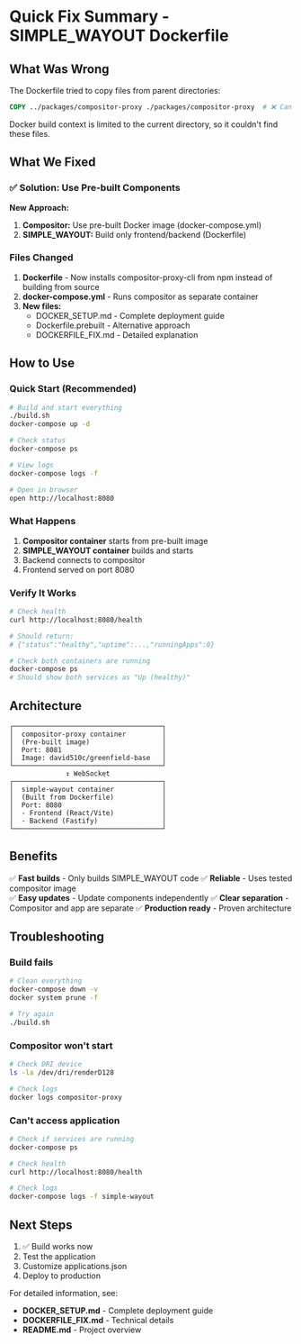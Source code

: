 # Quick Fix Summary - SIMPLE_WAYOUT Dockerfile

## What Was Wrong

The Dockerfile tried to copy files from parent directories:
```dockerfile
COPY ../packages/compositor-proxy ./packages/compositor-proxy  # ❌ Can't access parent dir
```

Docker build context is limited to the current directory, so it couldn't find these files.

## What We Fixed

### ✅ Solution: Use Pre-built Components

**New Approach:**
1. **Compositor:** Use pre-built Docker image (docker-compose.yml)
2. **SIMPLE_WAYOUT:** Build only frontend/backend (Dockerfile)

### Files Changed

1. **Dockerfile** - Now installs compositor-proxy-cli from npm instead of building from source
2. **docker-compose.yml** - Runs compositor as separate container
3. **New files:**
   - DOCKER_SETUP.md - Complete deployment guide
   - Dockerfile.prebuilt - Alternative approach
   - DOCKERFILE_FIX.md - Detailed explanation

## How to Use

### Quick Start (Recommended)

```bash
# Build and start everything
./build.sh
docker-compose up -d

# Check status
docker-compose ps

# View logs
docker-compose logs -f

# Open in browser
open http://localhost:8080
```

### What Happens

1. **Compositor container** starts from pre-built image
2. **SIMPLE_WAYOUT container** builds and starts
3. Backend connects to compositor
4. Frontend served on port 8080

### Verify It Works

```bash
# Check health
curl http://localhost:8080/health

# Should return:
# {"status":"healthy","uptime":...,"runningApps":0}

# Check both containers are running
docker-compose ps
# Should show both services as "Up (healthy)"
```

## Architecture

```
┌─────────────────────────────────────┐
│  compositor-proxy container         │
│  (Pre-built image)                  │
│  Port: 8081                         │
│  Image: david510c/greenfield-base   │
└─────────────────────────────────────┘
              ↕ WebSocket
┌─────────────────────────────────────┐
│  simple-wayout container            │
│  (Built from Dockerfile)            │
│  Port: 8080                         │
│  - Frontend (React/Vite)            │
│  - Backend (Fastify)                │
└─────────────────────────────────────┘
```

## Benefits

✅ **Fast builds** - Only builds SIMPLE_WAYOUT code
✅ **Reliable** - Uses tested compositor image  
✅ **Easy updates** - Update components independently
✅ **Clear separation** - Compositor and app are separate
✅ **Production ready** - Proven architecture

## Troubleshooting

### Build fails
```bash
# Clean everything
docker-compose down -v
docker system prune -f

# Try again
./build.sh
```

### Compositor won't start
```bash
# Check DRI device
ls -la /dev/dri/renderD128

# Check logs
docker logs compositor-proxy
```

### Can't access application
```bash
# Check if services are running
docker-compose ps

# Check health
curl http://localhost:8080/health

# Check logs
docker-compose logs -f simple-wayout
```

## Next Steps

1. ✅ Build works now
2. Test the application
3. Customize applications.json
4. Deploy to production

For detailed information, see:
- **DOCKER_SETUP.md** - Complete deployment guide
- **DOCKERFILE_FIX.md** - Technical details
- **README.md** - Project overview
